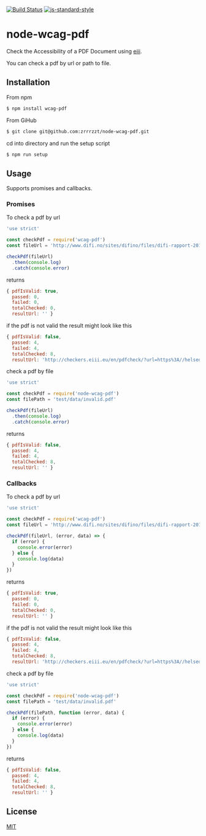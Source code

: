 [![Build Status](https://travis-ci.org/zrrrzzt/node-wcag-pdf.svg?branch=master)](https://travis-ci.org/zrrrzzt/node-wcag-pdf)
[![js-standard-style](https://img.shields.io/badge/code%20style-standard-brightgreen.svg?style=flat)](https://github.com/feross/standard)

# node-wcag-pdf

Check the Accessibility of a PDF Document using [eiii](http://checkers.eiii.eu/en/pdfcheck/).

You can check a pdf by url or path to file.

## Installation

From npm

```sh
$ npm install wcag-pdf
```
From GiHub

```sh
$ git clone git@github.com:zrrrzzt/node-wcag-pdf.git
```

cd into directory and run the setup script

```sh
$ npm run setup
```

## Usage

Supports promises and callbacks.

### Promises

To check a pdf by url

```JavaScript
'use strict'

const checkPdf = require('wcag-pdf')
const fileUrl = 'http://www.difi.no/sites/difino/files/difi-rapport-2015-7-digitale-barrierar-norske-nettstader.pdf'

checkPdf(fileUrl)
  .then(console.log)
  .catch(console.error)
```

returns

```JavaScript
{ pdfIsValid: true,
  passed: 0,
  failed: 0,
  totalChecked: 0,
  resultUrl: '' }
```

if the pdf is not valid the result might look like this

```JavaScript
{ pdfIsValid: false,
  passed: 4,
  failed: 4,
  totalChecked: 8,
  resultUrl: 'http://checkers.eiii.eu/en/pdfcheck/?url=https%3A//helsedirektoratet.no/Documents/Folkehelsearbeid%2520i%2520kommunen/Nyhetsbrev-folkehelsearbeid-2015-4.pdf' }
```
check a pdf by file

```javascript
'use strict'

const checkPdf = require('node-wcag-pdf')
const filePath = 'test/data/invalid.pdf'

checkPdf(fileUrl)
  .then(console.log)
  .catch(console.error)
```

returns

```JavaScript
{ pdfIsValid: false,
  passed: 4,
  failed: 4,
  totalChecked: 8,
  resultUrl: '' }
```

### Callbacks

To check a pdf by url

```JavaScript
'use strict'

const checkPdf = require('wcag-pdf')
const fileUrl = 'http://www.difi.no/sites/difino/files/difi-rapport-2015-7-digitale-barrierar-norske-nettstader.pdf'

checkPdf(fileUrl, (error, data) => {
  if (error) {
    console.error(error)
  } else {
    console.log(data)
  }
})
```

returns

```JavaScript
{ pdfIsValid: true,
  passed: 0,
  failed: 0,
  totalChecked: 0,
  resultUrl: '' }
```

if the pdf is not valid the result might look like this

```JavaScript
{ pdfIsValid: false,
  passed: 4,
  failed: 4,
  totalChecked: 8,
  resultUrl: 'http://checkers.eiii.eu/en/pdfcheck/?url=https%3A//helsedirektoratet.no/Documents/Folkehelsearbeid%2520i%2520kommunen/Nyhetsbrev-folkehelsearbeid-2015-4.pdf' }
```

check a pdf by file


```javascript
'use strict'

const checkPdf = require('node-wcag-pdf')
const filePath = 'test/data/invalid.pdf'

checkPdf(filePath, function (error, data) {
  if (error) {
    console.error(error)
  } else {
    console.log(data)
  }
})
```

returns

```JavaScript
{ pdfIsValid: false,
  passed: 4,
  failed: 4,
  totalChecked: 8,
  resultUrl: '' }
```

## License

[MIT](LICENSE)

